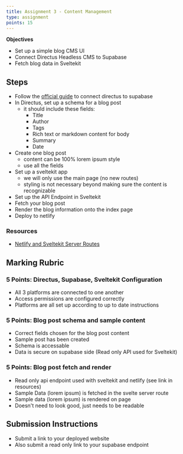 ```yaml
---
title: Assignment 3 - Content Management
type: assignment
points: 15
---
```


**Objectives**

- Set up a simple blog CMS UI
- Connect Directus Headless CMS to Supabase
- Fetch blog data in Sveltekit

## Steps

- Follow the [official guide](https://supabase.com/partners/integrations/directus) to connect directus to supabase
- In Directus, set up a schema for a blog post
  - it should include these fields:
    - Title
    - Author
    - Tags
    - Rich text or markdown content for body
    - Summary
    - Date
- Create one blog post
  - content can be 100% lorem ipsum style
  - use all the fields
- Set up a sveltekit app
  - we will only use the main page (no new routes)
  - styling is not necessary beyond making sure the content is recognizable
- Set up the API Endpoint in Sveltekit
- Fetch your blog post
- Render the blog information onto the index page
- Deploy to netlify

### Resources

- [Netlify and Sveltekit Server Routes](https://docs.netlify.com/integrations/frameworks/sveltekit/)

## Marking Rubric

### 5 Points: Directus, Supabase, Sveltekit Configuration

- All 3 platforms are connected to one another
- Access permissions are configured correctly
- Platforms are all set up according to up to date instructions

### 5 Points: Blog post schema and sample content

- Correct fields chosen for the blog post content
- Sample post has been created
- Schema is accessable
- Data is secure on supabase side (Read only API used for Sveltekit)

### 5 Points: Blog post fetch and render

- Read only api endpoint used with sveltekit and netlify (see link in resources)
- Sample Data (lorem ipsum) is fetched in the svelte server route
- Sample data (lorem ipsum) is rendered on page
- Doesn't need to look good, just needs to be readable

## Submission Instructions

- Submit a link to your deployed website
- Also submit a read only link to your supabase endpoint
